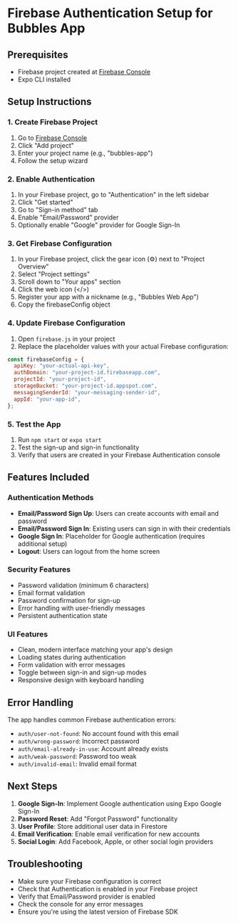 # Firebase Authentication Setup for Bubbles App

## Prerequisites

- Firebase project created at [Firebase Console](https://console.firebase.google.com/)
- Expo CLI installed

## Setup Instructions

### 1. Create Firebase Project

1. Go to [Firebase Console](https://console.firebase.google.com/)
2. Click "Add project"
3. Enter your project name (e.g., "bubbles-app")
4. Follow the setup wizard

### 2. Enable Authentication

1. In your Firebase project, go to "Authentication" in the left sidebar
2. Click "Get started"
3. Go to "Sign-in method" tab
4. Enable "Email/Password" provider
5. Optionally enable "Google" provider for Google Sign-In

### 3. Get Firebase Configuration

1. In your Firebase project, click the gear icon (⚙️) next to "Project Overview"
2. Select "Project settings"
3. Scroll down to "Your apps" section
4. Click the web icon (</>)
5. Register your app with a nickname (e.g., "Bubbles Web App")
6. Copy the firebaseConfig object

### 4. Update Firebase Configuration

1. Open `firebase.js` in your project
2. Replace the placeholder values with your actual Firebase configuration:

```javascript
const firebaseConfig = {
  apiKey: "your-actual-api-key",
  authDomain: "your-project-id.firebaseapp.com",
  projectId: "your-project-id",
  storageBucket: "your-project-id.appspot.com",
  messagingSenderId: "your-messaging-sender-id",
  appId: "your-app-id",
};
```

### 5. Test the App

1. Run `npm start` or `expo start`
2. Test the sign-up and sign-in functionality
3. Verify that users are created in your Firebase Authentication console

## Features Included

### Authentication Methods

- **Email/Password Sign Up**: Users can create accounts with email and password
- **Email/Password Sign In**: Existing users can sign in with their credentials
- **Google Sign In**: Placeholder for Google authentication (requires additional setup)
- **Logout**: Users can logout from the home screen

### Security Features

- Password validation (minimum 6 characters)
- Email format validation
- Password confirmation for sign-up
- Error handling with user-friendly messages
- Persistent authentication state

### UI Features

- Clean, modern interface matching your app's design
- Loading states during authentication
- Form validation with error messages
- Toggle between sign-in and sign-up modes
- Responsive design with keyboard handling

## Error Handling

The app handles common Firebase authentication errors:

- `auth/user-not-found`: No account found with this email
- `auth/wrong-password`: Incorrect password
- `auth/email-already-in-use`: Account already exists
- `auth/weak-password`: Password too weak
- `auth/invalid-email`: Invalid email format

## Next Steps

1. **Google Sign-In**: Implement Google authentication using Expo Google Sign-In
2. **Password Reset**: Add "Forgot Password" functionality
3. **User Profile**: Store additional user data in Firestore
4. **Email Verification**: Enable email verification for new accounts
5. **Social Login**: Add Facebook, Apple, or other social login providers

## Troubleshooting

- Make sure your Firebase configuration is correct
- Check that Authentication is enabled in your Firebase project
- Verify that Email/Password provider is enabled
- Check the console for any error messages
- Ensure you're using the latest version of Firebase SDK
